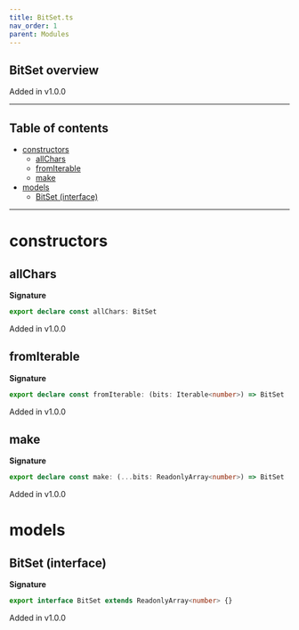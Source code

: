 ```yaml
---
title: BitSet.ts
nav_order: 1
parent: Modules
---
```


## BitSet overview

Added in v1.0.0

---

<h2 class="text-delta">Table of contents</h2>

- [constructors](#constructors)
  - [allChars](#allchars)
  - [fromIterable](#fromiterable)
  - [make](#make)
- [models](#models)
  - [BitSet (interface)](#bitset-interface)

---

# constructors

## allChars

**Signature**

```ts
export declare const allChars: BitSet
```

Added in v1.0.0

## fromIterable

**Signature**

```ts
export declare const fromIterable: (bits: Iterable<number>) => BitSet
```

Added in v1.0.0

## make

**Signature**

```ts
export declare const make: (...bits: ReadonlyArray<number>) => BitSet
```

Added in v1.0.0

# models

## BitSet (interface)

**Signature**

```ts
export interface BitSet extends ReadonlyArray<number> {}
```

Added in v1.0.0
